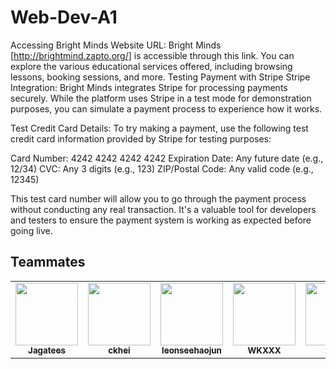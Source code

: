 # Web-Dev-A1

Accessing Bright Minds
Website URL: Bright Minds [http://brightmind.zapto.org/] is accessible through this link. You can explore the various educational services offered, including browsing lessons, booking sessions, and more.
Testing Payment with Stripe
Stripe Integration: Bright Minds integrates Stripe for processing payments securely. While the platform uses Stripe in a test mode for demonstration purposes, you can simulate a payment process to experience how it works.

Test Credit Card Details: To try making a payment, use the following test credit card information provided by Stripe for testing purposes:

Card Number: 4242 4242 4242 4242
Expiration Date: Any future date (e.g., 12/34)
CVC: Any 3 digits (e.g., 123)
ZIP/Postal Code: Any valid code (e.g., 12345)

This test card number will allow you to go through the payment process without conducting any real transaction. It's a valuable tool for developers and testers to ensure the payment system is working as expected before going live.

## Teammates

<table>
  <tr>
    <td align="center"><a href="https://github.com/Jagatees"><img src="https://avatars.githubusercontent.com/u/140966272?s=400&u=4366692093a55d4fda2ba7b4a0b5aa221f8ac0b3&v=4" width="100px;" alt=""/><br /><sub>      
    <b>Jagatees</b></sub></a><br />
    </td>
    <td align="center"><a href="https://github.com/ckhei"><img src="https://avatars.githubusercontent.com/u/84362596?v=4" width="100px;" alt=""/><br /><sub>
      <b>ckhei</b></sub></a><br />
    </td>  
     <td align="center"><a href="https://github.com/leonseehaojun"><img src="https://avatars.githubusercontent.com/u/56986624?v=4" width="100px;" alt=""/><br /><sub>
      <b>leonseehaojun</b></sub></a><br />
    </td>  
     <td align="center"><a href="https://github.com/WKXXX"><img src="https://avatars.githubusercontent.com/u/74634179?v=4" width="100px;" alt=""/><br /><sub>
      <b>WKXXX</b></sub></a><br />
    </td>  
    </td>  
     <td align="center"><a href="https://github.com/xavttt"><img src="https://avatars.githubusercontent.com/u/159512398?v=4" width="100px;" alt=""/><br /><sub>
      <b>xavttt</b></sub></a><br />
    </td>  
  </tr>
</table>
